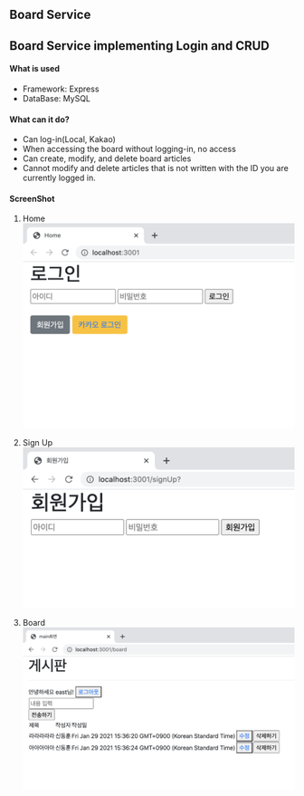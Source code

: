 ## Board Service

Board Service implementing Login and CRUD
---

#### What is used
* Framework: Express
* DataBase: MySQL

#### What can it do?
* Can log-in(Local, Kakao)
* When accessing the board without logging-in, no access
* Can create, modify, and delete board articles
* Cannot modify and delete articles that is not written with the ID you are currently logged in.

#### ScreenShot
1. Home
![Home](./capture/home.png)

2. Sign Up
![signUp](./capture/signUp.png)

3. Board
![Board](./capture/board.png)
